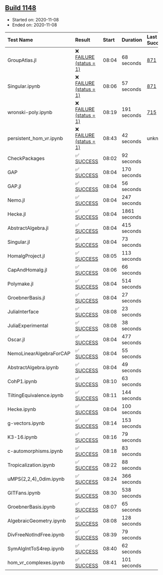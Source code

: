 ## [Build 1148](https://oscarci.mathematik.uni-kl.de/job/oscar-stable/1148/)

* Started on: 2020-11-08
* Ended on: 2020-11-08

| Test Name    | Result | Start | Duration | Last Success | First Failure |
|:-------------|:-------|:------|:---------|:-------------|:--------------|
| GroupAtlas.jl | ❌ [FAILURE (status = 1)](https://oscarci.mathematik.uni-kl.de/job/oscar-stable/1148/artifact/logs/build-1148/GroupAtlas.jl.log) | 08:04 | 68 seconds | [871](https://oscarci.mathematik.uni-kl.de/job/oscar-stable/871/) | [872](https://oscarci.mathematik.uni-kl.de/job/oscar-stable/872/) |
| Singular.ipynb | ❌ [FAILURE (status = 1)](https://oscarci.mathematik.uni-kl.de/job/oscar-stable/1148/artifact/logs/build-1148/Singular.ipynb.log) | 08:06 | 57 seconds | [871](https://oscarci.mathematik.uni-kl.de/job/oscar-stable/871/) | [872](https://oscarci.mathematik.uni-kl.de/job/oscar-stable/872/) |
| wronski-poly.ipynb | ❌ [FAILURE (status = 1)](https://oscarci.mathematik.uni-kl.de/job/oscar-stable/1148/artifact/logs/build-1148/wronski-poly.ipynb.log) | 08:19 | 191 seconds | [715](https://oscarci.mathematik.uni-kl.de/job/oscar-stable/715/) | [716](https://oscarci.mathematik.uni-kl.de/job/oscar-stable/716/) |
| persistent_hom_vr.ipynb | ❌ [FAILURE (status = 1)](https://oscarci.mathematik.uni-kl.de/job/oscar-stable/1148/artifact/logs/build-1148/persistent_hom_vr.ipynb.log) | 08:43 | 42 seconds | unknown | unknown |
| CheckPackages | ✅ [SUCCESS](https://oscarci.mathematik.uni-kl.de/job/oscar-stable/1148/artifact/logs/build-1148/CheckPackages.log) | 08:02 | 92 seconds |  |  |
| GAP | ✅ [SUCCESS](https://oscarci.mathematik.uni-kl.de/job/oscar-stable/1148/artifact/logs/build-1148/GAP.log) | 08:04 | 170 seconds |  |  |
| GAP.jl | ✅ [SUCCESS](https://oscarci.mathematik.uni-kl.de/job/oscar-stable/1148/artifact/logs/build-1148/GAP.jl.log) | 08:04 | 56 seconds |  |  |
| Nemo.jl | ✅ [SUCCESS](https://oscarci.mathematik.uni-kl.de/job/oscar-stable/1148/artifact/logs/build-1148/Nemo.jl.log) | 08:04 | 247 seconds |  |  |
| Hecke.jl | ✅ [SUCCESS](https://oscarci.mathematik.uni-kl.de/job/oscar-stable/1148/artifact/logs/build-1148/Hecke.jl.log) | 08:04 | 1861 seconds |  |  |
| AbstractAlgebra.jl | ✅ [SUCCESS](https://oscarci.mathematik.uni-kl.de/job/oscar-stable/1148/artifact/logs/build-1148/AbstractAlgebra.jl.log) | 08:04 | 415 seconds |  |  |
| Singular.jl | ✅ [SUCCESS](https://oscarci.mathematik.uni-kl.de/job/oscar-stable/1148/artifact/logs/build-1148/Singular.jl.log) | 08:04 | 73 seconds |  |  |
| HomalgProject.jl | ✅ [SUCCESS](https://oscarci.mathematik.uni-kl.de/job/oscar-stable/1148/artifact/logs/build-1148/HomalgProject.jl.log) | 08:05 | 113 seconds |  |  |
| CapAndHomalg.jl | ✅ [SUCCESS](https://oscarci.mathematik.uni-kl.de/job/oscar-stable/1148/artifact/logs/build-1148/CapAndHomalg.jl.log) | 08:06 | 66 seconds |  |  |
| Polymake.jl | ✅ [SUCCESS](https://oscarci.mathematik.uni-kl.de/job/oscar-stable/1148/artifact/logs/build-1148/Polymake.jl.log) | 08:04 | 514 seconds |  |  |
| GroebnerBasis.jl | ✅ [SUCCESS](https://oscarci.mathematik.uni-kl.de/job/oscar-stable/1148/artifact/logs/build-1148/GroebnerBasis.jl.log) | 08:04 | 27 seconds |  |  |
| JuliaInterface | ✅ [SUCCESS](https://oscarci.mathematik.uni-kl.de/job/oscar-stable/1148/artifact/logs/build-1148/JuliaInterface.log) | 08:08 | 23 seconds |  |  |
| JuliaExperimental | ✅ [SUCCESS](https://oscarci.mathematik.uni-kl.de/job/oscar-stable/1148/artifact/logs/build-1148/JuliaExperimental.log) | 08:08 | 38 seconds |  |  |
| Oscar.jl | ✅ [SUCCESS](https://oscarci.mathematik.uni-kl.de/job/oscar-stable/1148/artifact/logs/build-1148/Oscar.jl.log) | 08:04 | 477 seconds |  |  |
| NemoLinearAlgebraForCAP | ✅ [SUCCESS](https://oscarci.mathematik.uni-kl.de/job/oscar-stable/1148/artifact/logs/build-1148/NemoLinearAlgebraForCAP.log) | 08:04 | 55 seconds |  |  |
| AbstractAlgebra.ipynb | ✅ [SUCCESS](https://oscarci.mathematik.uni-kl.de/job/oscar-stable/1148/artifact/logs/build-1148/AbstractAlgebra.ipynb.log) | 08:04 | 49 seconds |  |  |
| CohP1.ipynb | ✅ [SUCCESS](https://oscarci.mathematik.uni-kl.de/job/oscar-stable/1148/artifact/logs/build-1148/CohP1.ipynb.log) | 08:10 | 63 seconds |  |  |
| TiltingEquivalence.ipynb | ✅ [SUCCESS](https://oscarci.mathematik.uni-kl.de/job/oscar-stable/1148/artifact/logs/build-1148/TiltingEquivalence.ipynb.log) | 08:11 | 144 seconds |  |  |
| Hecke.ipynb | ✅ [SUCCESS](https://oscarci.mathematik.uni-kl.de/job/oscar-stable/1148/artifact/logs/build-1148/Hecke.ipynb.log) | 08:04 | 100 seconds |  |  |
| g-vectors.ipynb | ✅ [SUCCESS](https://oscarci.mathematik.uni-kl.de/job/oscar-stable/1148/artifact/logs/build-1148/g-vectors.ipynb.log) | 08:14 | 153 seconds |  |  |
| K3-16.ipynb | ✅ [SUCCESS](https://oscarci.mathematik.uni-kl.de/job/oscar-stable/1148/artifact/logs/build-1148/K3-16.ipynb.log) | 08:16 | 79 seconds |  |  |
| c-automorphisms.ipynb | ✅ [SUCCESS](https://oscarci.mathematik.uni-kl.de/job/oscar-stable/1148/artifact/logs/build-1148/c-automorphisms.ipynb.log) | 08:18 | 83 seconds |  |  |
| Tropicalization.ipynb | ✅ [SUCCESS](https://oscarci.mathematik.uni-kl.de/job/oscar-stable/1148/artifact/logs/build-1148/Tropicalization.ipynb.log) | 08:22 | 88 seconds |  |  |
| uMPS(2,2,4)_0dim.ipynb | ✅ [SUCCESS](https://oscarci.mathematik.uni-kl.de/job/oscar-stable/1148/artifact/logs/build-1148/uMPS-2-2-4-_0dim.ipynb.log) | 08:24 | 366 seconds |  |  |
| GITFans.ipynb | ✅ [SUCCESS](https://oscarci.mathematik.uni-kl.de/job/oscar-stable/1148/artifact/logs/build-1148/GITFans.ipynb.log) | 08:30 | 538 seconds |  |  |
| GroebnerBasis.ipynb | ✅ [SUCCESS](https://oscarci.mathematik.uni-kl.de/job/oscar-stable/1148/artifact/logs/build-1148/GroebnerBasis.ipynb.log) | 08:07 | 65 seconds |  |  |
| AlgebraicGeometry.ipynb | ✅ [SUCCESS](https://oscarci.mathematik.uni-kl.de/job/oscar-stable/1148/artifact/logs/build-1148/AlgebraicGeometry.ipynb.log) | 08:08 | 128 seconds |  |  |
| DivFreeNotIndFree.ipynb | ✅ [SUCCESS](https://oscarci.mathematik.uni-kl.de/job/oscar-stable/1148/artifact/logs/build-1148/DivFreeNotIndFree.ipynb.log) | 08:39 | 79 seconds |  |  |
| SymAlgIntToS4rep.ipynb | ✅ [SUCCESS](https://oscarci.mathematik.uni-kl.de/job/oscar-stable/1148/artifact/logs/build-1148/SymAlgIntToS4rep.ipynb.log) | 08:40 | 62 seconds |  |  |
| hom_vr_complexes.ipynb | ✅ [SUCCESS](https://oscarci.mathematik.uni-kl.de/job/oscar-stable/1148/artifact/logs/build-1148/hom_vr_complexes.ipynb.log) | 08:41 | 101 seconds |  |  |
